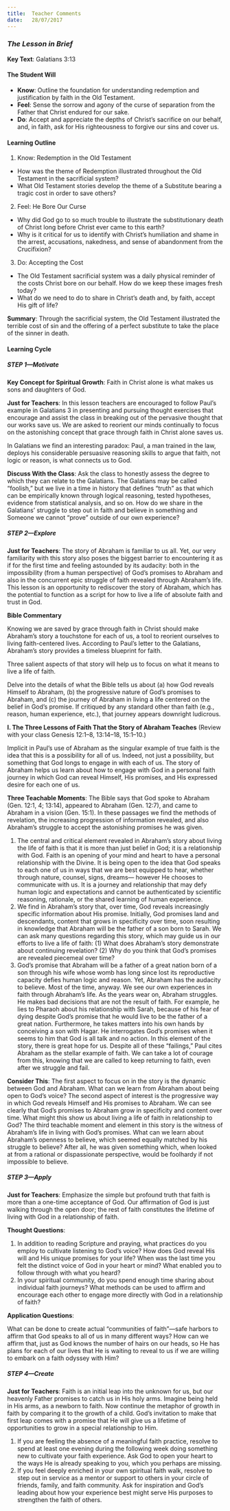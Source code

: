 ```yaml
---
title:  Teacher Comments
date:   28/07/2017
---
```


### _The Lesson in Brief_

**Key Text**: Galatians 3:13

#### The Student Will

- **Know**: Outline the foundation for understanding redemption and justification by faith in the Old Testament.
- **Feel**: Sense the sorrow and agony of the curse of separation from the Father that Christ endured for our sake.
- **Do**: Accept and appreciate the depths of Christ’s sacrifice on our behalf, and, in faith, ask for His righteousness to forgive our sins and cover us.

#### Learning Outline

1. Know: Redemption in the Old Testament
+ How was the theme of Redemption illustrated throughout the Old Testament in the sacrificial system?
+ What Old Testament stories develop the theme of a Substitute bearing a tragic cost in order to save others?

2. Feel: He Bore Our Curse
+ Why did God go to so much trouble to illustrate the substitutionary death of Christ long before Christ ever came to this earth?
+ Why is it critical for us to identify with Christ’s humiliation and shame in the arrest, accusations, nakedness, and sense of abandonment from the Crucifixion?

3. Do: Accepting the Cost
+ The Old Testament sacrificial system was a daily physical reminder of the costs Christ bore on our behalf. How do we keep these images fresh today?
+ What do we need to do to share in Christ’s death and, by faith, accept His gift of life?

**Summary**: Through the sacrificial system, the Old Testament illustrated the terrible cost of sin and the offering of a perfect substitute to take the place of the sinner in death.


#### Learning Cycle

##### STEP 1—Motivate

**Key Concept for Spiritual Growth**: Faith in Christ alone is what makes us sons and daughters of God.

**Just for Teachers**: In this lesson teachers are encouraged to follow Paul’s example in Galatians 3 in presenting and pursuing thought exercises that encourage and assist the class in breaking out of the pervasive thought that our works save us. We are asked to reorient our minds continually to focus on the astonishing concept that grace through faith in Christ alone saves us.

In Galatians we find an interesting paradox: Paul, a man trained in the law, deploys his considerable persuasive reasoning skills to argue that faith, not logic or reason, is what connects us to God.

**Discuss With the Class**: Ask the class to honestly assess the degree to which they can relate to the Galatians. The Galatians may be called “foolish,” but we live in a time in history that defines “truth” as that which can be empirically known through logical reasoning, tested hypotheses, evidence from statistical analysis, and so on. How do we share in the Galatians’ struggle to step out in faith and believe in something and Someone we cannot “prove” outside of our own experience?

##### STEP 2—Explore

**Just for Teachers**: The story of Abraham is familiar to us all. Yet, our very familiarity with this story also poses the biggest barrier to encountering it as if for the first time and feeling astounded by its audacity: both in the impossibility (from a human perspective) of God’s promises to Abraham and also in the concurrent epic struggle of faith revealed through Abraham’s life. This lesson is an opportunity to rediscover the story of Abraham, which has the potential to function as a script for how to live a life of absolute faith and trust in God.

**Bible Commentary**

Knowing we are saved by grace through faith in Christ should make Abraham’s story a touchstone for each of us, a tool to reorient ourselves to living faith-centered lives. According to Paul’s letter to the Galatians, Abraham’s story provides a timeless blueprint for faith.

Three salient aspects of that story will help us to focus on what it means to live a life of faith.

Delve into the details of what the Bible tells us about (a) how God reveals Himself to Abraham, (b) the progressive nature of God’s promises to Abraham, and (c) the journey of Abraham in living a life centered on the belief in God’s promise. If critiqued by any standard other than faith (e.g., reason, human experience, etc.), that journey appears downright ludicrous.

**I. The Three Lessons of Faith That the Story of Abraham Teaches** (Review with your class Genesis 12:1–8, 13:14–18, 15:1–10.)

Implicit in Paul’s use of Abraham as the singular example of true faith is the idea that this is a possibility for all of us. Indeed, not just a possibility, but something that God longs to engage in with each of us. The story of Abraham helps us learn about how to engage with God in a personal faith journey in which God can reveal Himself, His promises, and His expressed desire for each one of us.

**Three Teachable Moments**: The Bible says that God spoke to Abraham (Gen. 12:1, 4; 13:14), appeared to Abraham (Gen. 12:7), and came to Abraham in a vision (Gen. 15:1). In these passages we find the methods of revelation, the increasing progression of information revealed, and also Abraham’s struggle to accept the astonishing promises he was given.

1. The central and critical element revealed in Abraham’s story about living the life of faith is that it is more than just belief in God; it is a relationship with God. Faith is an opening of your mind and heart to have a personal relationship with the Divine. It is being open to the idea that God speaks to each one of us in ways that we are best equipped to hear, whether through nature, counsel, signs, dreams— however He chooses to communicate with us. It is a journey and relationship that may defy human logic and expectations and cannot be authenticated by scientific reasoning, rationale, or the shared learning of human experience.
2. We find in Abraham’s story that, over time, God reveals increasingly specific information about His promise. Initially, God promises land and descendants, content that grows in specificity over time, soon resulting in knowledge that Abraham will be the father of a son born to Sarah. We can ask many questions regarding this story, which may guide us in our efforts to live a life of faith: (1) What does Abraham’s story demonstrate about continuing revelation? (2) Why do you think that God’s promises are revealed piecemeal over time?
3. God’s promise that Abraham will be a father of a great nation born of a son through his wife whose womb has long since lost its reproductive capacity defies human logic and reason. Yet, Abraham has the audacity to believe. Most of the time, anyway. We see our own experiences in faith through Abraham’s life. As the years wear on, Abraham struggles. He makes bad decisions that are not the result of faith. For example, he lies to Pharaoh about his relationship with Sarah, because of his fear of dying despite God’s promise that he would live to be the father of a great nation. Furthermore, he takes matters into his own hands by conceiving a son with Hagar. He interrogates God’s promises when it seems to him that God is all talk and no action. In this element of the story, there is great hope for us. Despite all of these “failings,” Paul cites Abraham as the stellar example of faith. We can take a lot of courage from this, knowing that we are called to keep returning to faith, even after we struggle and fail.

**Consider This**: The first aspect to focus on in the story is the dynamic between God and Abraham. What can we learn from Abraham about being open to God’s voice? The second aspect of interest is the progressive way in which God reveals Himself and His promises to Abraham. We can see clearly that God’s promises to Abraham grow in specificity and content over time. What might this show us about living a life of faith in relationship to God? The third teachable moment and element in this story is the witness of Abraham’s life in living with God’s promises. What can we learn about Abraham’s openness to believe, which seemed equally matched by his struggle to believe? After all, he was given something which, when looked at from a rational or dispassionate perspective, would be foolhardy if not impossible to believe.

##### STEP 3—Apply

**Just for Teachers**: Emphasize the simple but profound truth that faith is more than a one-time acceptance of God. Our affirmation of God is just walking through the open door; the rest of faith constitutes the lifetime of living with God in a relationship of faith.

**Thought Questions**:

1. In addition to reading Scripture and praying, what practices do you employ to cultivate listening to God’s voice? How does God reveal His will and His unique promises for your life? When was the last time you felt the distinct voice of God in your heart or mind? What enabled you to follow through with what you heard?
2. In your spiritual community, do you spend enough time sharing about individual faith journeys? What methods can be used to affirm and encourage each other to engage more directly with God in a relationship of faith?

**Application Questions**:

What can be done to create actual “communities of faith”—safe harbors to affirm that God speaks to all of us in many different ways? How can we affirm that, just as God knows the number of hairs on our heads, so He has plans for each of our lives that He is waiting to reveal to us if we are willing to embark on a faith odyssey with Him?

##### STEP 4—Create

**Just for Teachers**: Faith is an initial leap into the unknown for us, but our heavenly Father promises to catch us in His holy arms. Imagine being held in His arms, as a newborn to faith. Now continue the metaphor of growth in faith by comparing it to the growth of a child. God’s invitation to make that first leap comes with a promise that He will give us a lifetime of opportunities to grow in a special relationship to Him.

1. If you are feeling the absence of a meaningful faith practice, resolve to spend at least one evening during the following week doing something new to cultivate your faith experience. Ask God to open your heart to the ways He is already speaking to you, which you perhaps are missing.
2. If you feel deeply enriched in your own spiritual faith walk, resolve to step out in service as a mentor or support to others in your circle of friends, family, and faith community. Ask for inspiration and God’s leading about how your experience best might serve His purposes to strengthen the faith of others.

